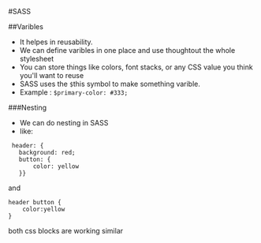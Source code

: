 #SASS

##Varibles
- It helpes in reusability.
- We can define varibles in one place and use thoughtout the whole stylesheet 
- You can store things like colors, font stacks, or any CSS value you think you'll want to reuse
- SASS uses the ```$```this symbol to make something varible.
- Example : ```$primary-color: #333;```

###Nesting 
- We can do nesting in SASS
- like: 

 ```
  header: {
    background: red;
    button: {
        color: yellow
    }} 
```
and 
``` 
header button {
    color:yellow
} 
```
both css blocks are working similar